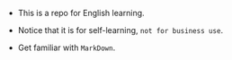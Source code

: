 * This is a repo for English learning.

* Notice that it is for self-learning, `not for business use`.

* Get familiar with `MarkDown`.

